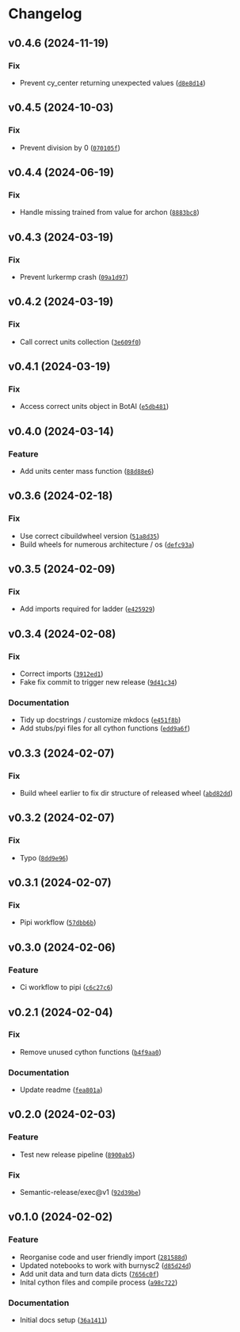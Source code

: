 # Changelog

<!--next-version-placeholder-->

## v0.4.6 (2024-11-19)
### Fix
* Prevent cy_center returning unexpected values ([`d8e8d14`](https://github.com/AresSC2/cython-extensions-sc2/commit/d8e8d142bab3cfee22467b616f18b6a10f8b0662))

## v0.4.5 (2024-10-03)
### Fix
* Prevent division by 0 ([`070105f`](https://github.com/AresSC2/cython-extensions-sc2/commit/070105fcd2278a9f62ab34ebd5d6a5a22b2d9163))

## v0.4.4 (2024-06-19)
### Fix
* Handle missing trained from value for archon ([`8883bc8`](https://github.com/AresSC2/cython-extensions-sc2/commit/8883bc8c1c6749a4ed60e3b2b63c5dc907a6f292))

## v0.4.3 (2024-03-19)
### Fix
* Prevent lurkermp crash ([`09a1d97`](https://github.com/AresSC2/cython-extensions-sc2/commit/09a1d972dc9155dd5e4e1025d0194e64b24645a7))

## v0.4.2 (2024-03-19)
### Fix
* Call correct units collection ([`3e609f0`](https://github.com/AresSC2/cython-extensions-sc2/commit/3e609f019fc78148c426eab2a7983e75cd95bdf2))

## v0.4.1 (2024-03-19)
### Fix
* Access correct units object in BotAI ([`e5db481`](https://github.com/AresSC2/cython-extensions-sc2/commit/e5db4812ee385cbca5ba8a699483cfbc9c948850))

## v0.4.0 (2024-03-14)
### Feature
* Add units center mass function ([`88d88e6`](https://github.com/AresSC2/cython-extensions-sc2/commit/88d88e6606f80d52448279183573b3b8566cacaf))

## v0.3.6 (2024-02-18)
### Fix
* Use correct cibuildwheel version ([`51a8d35`](https://github.com/AresSC2/cython-extensions-sc2/commit/51a8d35849fc7e6aef7ad709f21df4378a5074e4))
* Build wheels for numerous architecture / os ([`defc93a`](https://github.com/AresSC2/cython-extensions-sc2/commit/defc93a8630bbeaf77f44c74708a5100168f2646))

## v0.3.5 (2024-02-09)
### Fix
* Add imports required for ladder ([`e425929`](https://github.com/AresSC2/cython-extensions-sc2/commit/e4259290b3e54a4f0f3e43f5c5dd982d199dc5e1))

## v0.3.4 (2024-02-08)
### Fix
* Correct imports ([`3912ed1`](https://github.com/AresSC2/cython-extensions-sc2/commit/3912ed156ff7ea65601bf0536208d307ea05d1cc))
* Fake fix commit to trigger new release ([`9d41c34`](https://github.com/AresSC2/cython-extensions-sc2/commit/9d41c3432232cafd787d78073c115c821764c0c7))

### Documentation
* Tidy up docstrings / customize mkdocs ([`e451f8b`](https://github.com/AresSC2/cython-extensions-sc2/commit/e451f8b8cfefbea9ab37b8e083bd93c69dcc4d57))
* Add stubs/pyi files for all cython functions ([`edd9a6f`](https://github.com/AresSC2/cython-extensions-sc2/commit/edd9a6f14a7994806a6d6eaf082acbc436dc2d93))

## v0.3.3 (2024-02-07)
### Fix
* Build wheel earlier to fix dir structure of released wheel ([`abd82dd`](https://github.com/AresSC2/cython-extensions-sc2/commit/abd82dd4fa4265816ba61dffe790359c22bf1629))

## v0.3.2 (2024-02-07)
### Fix
* Typo ([`8dd9e96`](https://github.com/AresSC2/cython-extensions-sc2/commit/8dd9e96d9fb69efdef3018b494e86b5d8fb36a03))

## v0.3.1 (2024-02-07)
### Fix
* Pipi workflow ([`57dbb6b`](https://github.com/AresSC2/cython-extensions-sc2/commit/57dbb6bffe89592834427e4569e824bab47e2efb))

## v0.3.0 (2024-02-06)
### Feature
* Ci workflow to pipi ([`c6c27c6`](https://github.com/AresSC2/cython-extensions-sc2/commit/c6c27c63cab827e71e1c028321de29145b89c0e5))

## v0.2.1 (2024-02-04)
### Fix
* Remove unused cython functions ([`b4f9aa0`](https://github.com/AresSC2/cython-extensions-sc2/commit/b4f9aa061aecf1bbf535aea3a9bc06770fb640a3))

### Documentation
* Update readme ([`fea801a`](https://github.com/AresSC2/cython-extensions-sc2/commit/fea801a9dfea97dc1ae6923a1b1d2cd4f95848f8))

## v0.2.0 (2024-02-03)
### Feature
* Test new release pipeline ([`8900ab5`](https://github.com/AresSC2/cython-extensions-sc2/commit/8900ab53e89fb996ca4e34238e40c5abb955f17b))

### Fix
* Semantic-release/exec@v1 ([`92d39be`](https://github.com/AresSC2/cython-extensions-sc2/commit/92d39bea03175c9e045423a942294756b3d5ccd7))

## v0.1.0 (2024-02-02)
### Feature
* Reorganise code and user friendly import ([`281588d`](https://github.com/AresSC2/cython-extensions-sc2/commit/281588de572dfee0c3f51a771053ac210108993d))
* Updated notebooks to work with burnysc2 ([`d85d24d`](https://github.com/AresSC2/cython-extensions-sc2/commit/d85d24d07bea11fea8b599b2f51005b9f1881404))
* Add unit data and turn data dicts ([`7656c0f`](https://github.com/AresSC2/cython-extensions-sc2/commit/7656c0f13247245d0cb18dcd5f8818cf991487c1))
* Inital cython files and compile process ([`a98c722`](https://github.com/AresSC2/cython-extensions-sc2/commit/a98c722df9f36a377bba9f6a94c10d31fa5d8d8c))

### Documentation
* Initial docs setup ([`36a1411`](https://github.com/AresSC2/cython-extensions-sc2/commit/36a14119ea47f5434cda6e5c39a7d2de4a90fcb2))
